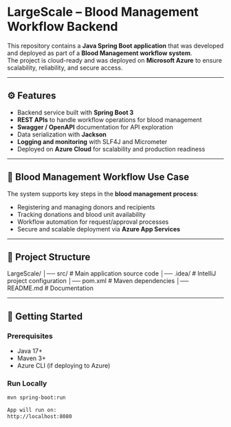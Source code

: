 # LargeScale – Blood Management Workflow Backend

This repository contains a **Java Spring Boot application** that was developed and deployed as part of a **Blood Management workflow system**.  
The project is cloud-ready and was deployed on **Microsoft Azure** to ensure scalability, reliability, and secure access.  

---

## ⚙️ Features
- Backend service built with **Spring Boot 3**  
- **REST APIs** to handle workflow operations for blood management  
- **Swagger / OpenAPI** documentation for API exploration  
- Data serialization with **Jackson**  
- **Logging and monitoring** with SLF4J and Micrometer  
- Deployed on **Azure Cloud** for scalability and production readiness  

---

## 🏥 Blood Management Workflow Use Case
The system supports key steps in the **blood management process**:  
- Registering and managing donors and recipients  
- Tracking donations and blood unit availability  
- Workflow automation for request/approval processes  
- Secure and scalable deployment via **Azure App Services**  

---

## 📂 Project Structure

LargeScale/
│── src/ # Main application source code
│── .idea/ # IntelliJ project configuration
│── pom.xml # Maven dependencies
│── README.md # Documentation


---

## 🚀 Getting Started

### Prerequisites
- Java 17+  
- Maven 3+  
- Azure CLI (if deploying to Azure)  

### Run Locally
```bash
mvn spring-boot:run

App will run on:
http://localhost:8080
